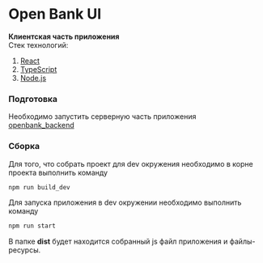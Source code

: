# Open Bank UI
__Клиентская часть приложения__
<br>Стек технологий:
1. [React](https://reactjs.org/)
1. [TypeScript](https://www.typescriptlang.org/)
1. [Node.js](https://nodejs.org/en/)

### Подготовка
Необходимо запустить серверную часть приложения [openbank_backend](https://github.com/implicitly86/openbank_backend)

### Сборка
Для того, что собрать проект для dev окружения необходимо в корне проекта выполнить команду
```bash
npm run build_dev
```
Для запуска приложения в dev окружении необходимо выполнить команду
```bash
npm run start
```

В папке **dist** будет находится собранный js файл приложения и файлы-ресурсы.
